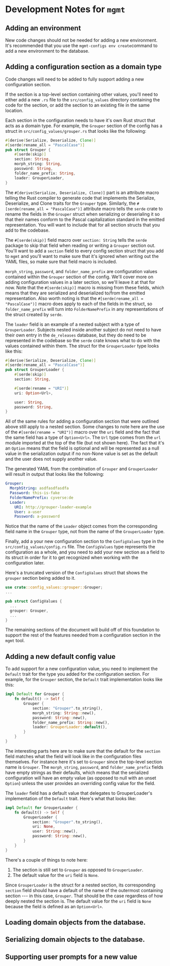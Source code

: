 # Development Notes for `mgmt`

## Adding an environment

New code changes should not be needed for adding a new environment. It's recommended that you use the `mgmt-configs env create`command to add a new environment to the database.

## Adding a configuration section as a domain type

Code changes will need to be added to fully support adding a new configuration section. 

If the section is a top-level section containing other values, you'll need to either add a new `.rs` file to the `src/config_values` directory containing the code for the section, or add the section to an existing file in the same location.

Each section in the configuration needs to have it's own Rust struct that acts as a domain type. For example, the `Grouper` section of the config has a struct in `src/config_values/grouper.rs` that looks like the following:

```rust
#[derive(Serialize, Deserialize, Clone)]
#[serde(rename_all = "PascalCase")]
pub struct Grouper {
    #[serde(skip)]
    section: String,
    morph_string: String,
    password: String,
    folder_name_prefix: String,
    loader: GrouperLoader,
}
```

The `#[derive(Serialize, Deserialize, Clone)]` part is an attribute macro telling the Rust compiler to generate code that implements the Serialize, Deserialize, and Clone traits for the `Grouper` type. Similarly, the `#[serde(rename_all = "PascalCase")]` attribute macro tells the `serde` crate to rename the fields in the `Grouper` struct when serializing or deserialing it so that their names conform to the Pascal capitalization standard in the emitted representation. You will want to include that for all section structs that you add to the codebase.

The `#[serde(skip)]` field macro over `section: String` tells the `serde` package to skip that field when reading or writing a `Grouper` section out. You'll want to add a `section` field to every config section struct that you add to `mgmt` and you'll want to make sure that it's ignored when writing out the YAML files, so make sure that field macro is included.

`morph_string`, `password`, and `folder_name_prefix` are configuration values contained within the `Grouper` section of the config. We'll cover more on adding configuration values in a later section, so we'll leave it at that for now. Note that the `#[serde(skip)]` macro is missing from these fields, which means that they are serialized and deserialized to/from the emitted representation. Also worth noting is that the `#[serde(rename_all = "PascalCase")]` macro does apply to each of the fields in the struct, so `folder_name_prefix` will turn into `FolderNamePrefix` in any representations of the struct created by `serde`.

The `loader` field is an example of a nested subject with a type of `GrouperLoader`. Subjects nested inside another subject do not need to have their own entry in the `de_releases` database, but they do need to be represented in the codebase so the `serde` crate knows what to do with the values contained within them. The struct for the `GrouperLoader` type looks like this:

```rust
#[derive(Serialize, Deserialize, Clone)]
#[serde(rename_all = "PascalCase")]
pub struct GrouperLoader {
    #[serde(skip)]
    section: String,

    #[serde(rename = "URI")]
    uri: Option<Url>,

    user: String,
    password: String,
}
```

All of the same rules for adding a configuration section that were outlined above still apply to a nested section. Some changes to note here are the use of the `#[serde(rename = "URI")]` macro over the `uri` field and the fact that the same field has a type of `Option<Url>`. The `Url` type comes from the `url` module imported at the top of the file (but not shown here). The fact that it's an `Option` means that the field is optional and will be represented as a null value in the serialization output if no non-None value is set as the default and the user does not supply another value.

The generated YAML from the combination of `Grouper` and `GrouperLoader` will result in output that looks like the following:

```yaml
Grouper:
  MorphString: asdfasdfasdfa
  Password: this-is-fake
  FolderNamePrefix: cyverse:de
  Loader:
    URI: http://grouper-loader-example
    User: a-user
    Password: a-password
```

Notice that the name of the `Loader` object comes from the corresponding field name in the `Grouper` type, not from the name of the `GrouperLoader` type.

Finally, add a your new configuration section to the `ConfigValues` type in the `src/config_values/çonfig.rs` file. The `ConfigValues` type represents the configuration as a whole, and you need to add your new section as a field to its struct in order for it to get recognized when working with the configuration later.

Here's a truncated version of the `ConfigValues` struct that shows the `grouper` section being added to it.

```rust
use crate::config_values::grouper::Grouper;
...

pub struct ConfigValues {
  ...
  grouper: Grouper,
  ...
}
```

The remaining sections of the document will build off of this foundation to support the rest of the features needed from a configuration section in the `mgmt` tool.

## Adding a new default config value

To add support for a new configuration value, you need to implement the `Default` trait for the type you added for the configuration section. For example, for the `Grouper` section, the `Default` trait implementation looks like this:

```rust
impl Default for Grouper {
    fn default() -> Self {
        Grouper {
            section: "Grouper".to_string(),
            morph_string: String::new(),
            password: String::new(),
            folder_name_prefix: String::new(),
            loader: GrouperLoader::default(),
        }
    }
}
```

The interesting parts here are to make sure that the default for the `section` field matches what the field will look like in the configuration files themselves. For instance here it's set to `Grouper` since the top-level section name is `Grouper`. The `morph_string`, `password`, and `folder_name_prefix` fields have empty strings as their defaults, which means that the serialized configuration will have an empty value (as opposed to null with an unset `Option`) unless the user provides an overriding config value for the field.

The `loader` field has a default value that delegates to GrouperLoader's implementation of the `Default` trait. Here's what that looks like:

```rust
impl Default for GrouperLoader {
    fn default() -> Self {
        GrouperLoader {
            section: "Grouper".to_string(),
            uri: None,
            user: String::new(),
            password: String::new(),
        }
    }
}
```

There's a couple of things to note here:
1. The section is still set to `Grouper` as opposed to `GrouperLoader`.
2. The default value for the `uri` field is `None`.

Since `GrouperLoader` is the struct for a nested section, its corresponding `section` field should have a default of the name of the outermost containing section --- in this case, `Grouper`. That should be the case regardless of how deeply nested the section is. The default value for the `uri` field is `None` because the field is defined as an `Option<Url>`.

## Loading domain objects from the database.

## Serializing domain objects to the database.

## Supporting user prompts for a new value

